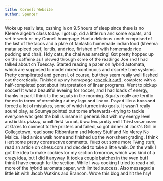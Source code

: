 ```yaml
---
title: Cornell Website
author: Spencer
---
```


Woke up really late, cashing in on 9.5 hours of sleep since there is no Kleene algebra class today. I got up, did a little run and some squats, and set to work on my Cornell homepage. Had a delicious lunch comprised of the last of the tacos and a plate of fantastic homemade indian food (kheema matar spiced beef, lentils, and rice, finished off with homemade rice pudding and chai). Holy cats, the chai was amazing! Got pretty hopped up on the caffeine as I plowed through some of the readings Joe and I had talked about on Tuesday. Started reading a paper on hybrid automata, which are supposed to model mixed continuous and discrete time systems. Pretty complicated and general, of course, but they seem really well fleshed out theoretically. Finished up my homepage ([check it out!](https://www.cs.cornell.edu/~speters/)), complete with a half-completed post about interpretation of linear programs. Went to pickup soccer! It was a beautiful evening for soccer, and I had loads of energy, thanks in part I think to the squats in the morning. Squats really are terrific for me in terms of stretching out my legs and knees. Played like a boss and forced a lot of mistakes, some of which turned into goals. It wasn't really sound play, as Soumya pointed out to me afterwards--trying to tackle everyone who gets the ball is insane in general. But with my energy level and in this pickup, small field format, it worked pretty well! Tried once more at Gates to connect to the printers and failed, so got dinner at Jack's Grill in Collegetown, read some Ribbonfarm and Money Stuff and No Mercy No Malice. Had a nice walk home and finished up the worksheet grading. I think I left some pretty constructive comments. Filled out some more TAing stuff, read an article on chess.com and decided to take a little walk. On the walk I got the idea to make cookies for my section tomorrow, which was kind of a crazy idea, but I did it anyway. It took a couple batches in the oven but I think I have enough for the section. While I was cooking I tried to read a bit more of the hybrid automata paper, with limited success. Also messaged a little bit with Jacob Watkins and Brandon. Wrote this blog and hit the hay!